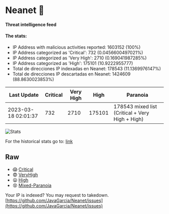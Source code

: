 # Neanet :hocho:
#### Threat intelligence feed
#### The stats:

- IP Address with malicious activities reported: 1603152 (100%)
- IP Address categorized as 'Critical':  732 (0.0456600497021%)
- IP Address categorized as 'Very High':  2710 (0.169041987285%)
- IP Address categorized as 'High':  175101 (10.9222955777)
- Total de direcciones IP indexadas en Neanet:  178543 (11.1369976147%)
- Total de direcciones IP descartadas en Neanet:  1424609 (88.8630023853%)

| Last Update | Critical | Very High | High | Paranoia |
| --- | --- | --- | --- | --- |
| 2023-03-18 02:01:37 | 732 | 2710 | 175101 | 178543 mixed list (Critical + Very High + High)|

![Stats](https://docs.google.com/spreadsheets/d/e/2PACX-1vSnaNMIXVabIpDJjufMlzH7poXnshF3mgd8Is1g9ytUEzVsP5my4Trn8f-xkoLLQ38xpL3HtmUexLo6/pubchart?oid=501124687&format=image)

For the historical stats go to: [link](/stats.csv)
## Raw
- :scream: [Critical](https://raw.githubusercontent.com/JavaGarcia/Neanet/master/blacklists/neanet_critical.txt)
- :fearful: [VeryHigh](https://raw.githubusercontent.com/JavaGarcia/Neanet/master/blacklists/neanet_veryHigh.txtt)
- :frowning: [High](https://raw.githubusercontent.com/JavaGarcia/Neanet/master/blacklists/neanet_high.txt)
- :dizzy_face: [Mixed-Paranoia](https://raw.githubusercontent.com/JavaGarcia/Neanet/master/blacklists/neanet_all.txt)


Your IP is indexed? You may request to takedown. [https://github.com/JavaGarcia/Neanet/issues](https://github.com/JavaGarcia/Neanet/issues)


















































































































































































































































































































































































































































































































































































































































































































































































































































































































































































































































































































































































































































































































































































































































































































































































































































































































































































































































































































































































































































































































































































































































































































































































































































































































































































































































































































































































































































































































































































































































































































































































































































































































































































































































































































































































































































































































































































































































































































































































































































































































































































































































































































































































































































































































































































































































































































































































































































































































































































































































































































































































































































































































































































































































































































































































































































































































































































































































































































































































































































































































































































































































































































































































































































































































































































































































































































































































































































































































































































































































































































































































































































































































































































































































































































































































































































































































































































































































































































































































































































































































































































































































































































































































































































































































































































































































































































































































































































































































































































































































































































































































































































































































































































































































































































































































































































































































































































































































































































































































































































































































































